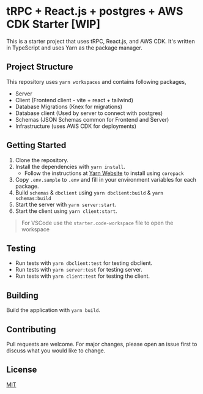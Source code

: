 # tRPC + React.js + postgres + AWS CDK Starter [WIP]

This is a starter project that uses tRPC, React.js, and AWS CDK. It's written in TypeScript and uses Yarn as the package manager.

## Project Structure

This repository uses `yarn workspaces` and contains following packages,

- Server
- Client (Frontend client - vite + react + tailwind)
- Database Migrations (Knex for migrations)
- Database client (Used by server to connect with postgres)
- Schemas (JSON Schemas common for Frontend and Server)
- Infrastructure (uses AWS CDK for deployments)

## Getting Started

1. Clone the repository.
2. Install the dependencies with `yarn install`.
   - Follow the instructions at [Yarn Website](https://yarnpkg.com) to install using `corepack`
3. Copy `.env.sample` to `.env` and fill in your environment variables for each package.
4. Build `schemas` & `dbclient` using `yarn dbclient:build` & `yarn schemas:build`
5. Start the server with `yarn server:start`.
6. Start the client using `yarn client:start`.

> For VSCode use the `starter.code-workspace` file to open the workspace

## Testing

- Run tests with `yarn dbclient:test` for testing dbclient.
- Run tests with `yarn server:test` for testing server.
- Run tests with `yarn client:test` for testing the client.

## Building

Build the application with `yarn build`.

## Contributing

Pull requests are welcome. For major changes, please open an issue first to discuss what you would like to change.

## License

[MIT](https://choosealicense.com/licenses/mit/)
